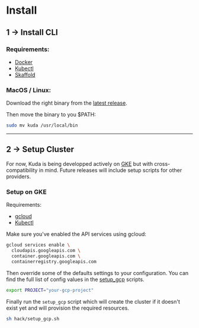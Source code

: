 # Install

## 1 → Install CLI

### Requirements:

- [Docker](https://docs.docker.com/install)
- [Kubectl](https://kubernetes.io/docs/tasks/tools/install-kubectl/)
- [Skaffold](https://skaffold.dev)

### MacOS / Linux:

Download the right binary from the [latest release](https://github.com/cyrildiagne/kuda/releases/latest).

Then move the binary to you \$PATH:

```bash
sudo mv kuda /usr/local/bin
```

---

## 2 → Setup Cluster

For now, Kuda is being developped actively on [GKE](https://cloud.google.com/kubernetes-engine/) but with cross-compatibility in mind.
Future releases will include setup scripts for other providers.

### Setup on GKE

Requirements:

- [gcloud](#)
- [Kubectl](#)

Make sure you've enabled the API services using gcloud:

```bash
gcloud services enable \
  cloudapis.googleapis.com \
  container.googleapis.com \
  containerregistry.googleapis.com
```

Then override some of the defaults settings to your configuration. You can find the full list of config values in the [setup_gcp](hack/setup_gcp.sh) scripts.

```bash
export PROJECT="your-gcp-project"
```

Finally run the `setup_gcp` script which will create the cluster if it doesn't exist yet and will provision the required resources.

```bash
sh hack/setup_gcp.sh
```
